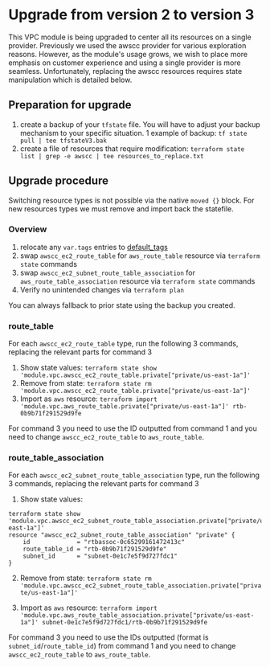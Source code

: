 # Upgrade from version 2 to version 3

This VPC module is being upgraded to center all its resources on a single provider. Previously we used the awscc provider for various exploration reasons. However, as the module's usage grows, we wish to place more emphasis on customer experience and using a single provider is more seamless. Unfortunately, replacing the awscc resources requires state manipulation which is detailed below.

## Preparation for upgrade

1. create a backup of your `tfstate` file. You will have to adjust your backup mechanism to your specific situation. 1 example of backup: `tf state pull | tee tfstateV3.bak`
1. create a file of resources that require modification: `terraform state list | grep -e awscc | tee resources_to_replace.txt`

## Upgrade procedure

Switching resource types is not possible via the native `moved {}` block. For new resources types we must remove and import back the statefile.

### Overview

1. relocate any `var.tags` entries to [default_tags](https://www.hashicorp.com/blog/default-tags-in-the-terraform-aws-provider)
1. swap `awscc_ec2_route_table` for `aws_route_table` resource via `terraform state` commands
1. swap `awscc_ec2_subnet_route_table_association` for `aws_route_table_association` resource via `terraform state` commands
1. Verify no unintended changes via `terraform plan`

You can always fallback to prior state using the backup you created.

### route_table

For each `awscc_ec2_route_table` type, run the following 3 commands, replacing the relevant parts for command 3

1. Show state values: `terraform state show 'module.vpc.awscc_ec2_route_table.private["private/us-east-1a"]'`
1. Remove from state: `terraform state rm 'module.vpc.awscc_ec2_route_table.private["private/us-east-1a"]'`
1. Import as `aws` resource: `terraform import 'module.vpc.aws_route_table.private["private/us-east-1a"]' rtb-0b9b71f291529d9fe`

For command 3 you need to use the ID outputted from command 1 and you need to change `awscc_ec2_route_table` to `aws_route_table`.

### route_table_association

For each `awscc_ec2_subnet_route_table_association` type, run the following 3 commands, replacing the relevant parts for command 3

1. Show state values:
```
terraform state show 'module.vpc.awscc_ec2_subnet_route_table_association.private["private/us-east-1a"]'
resource "awscc_ec2_subnet_route_table_association" "private" {
    id             = "rtbassoc-0c65299161472413c"
    route_table_id = "rtb-0b9b71f291529d9fe"
    subnet_id      = "subnet-0e1c7e5f9d727fdc1"
}
```
2. Remove from state: `terraform state rm 'module.vpc.awscc_ec2_subnet_route_table_association.private["private/us-east-1a"]'`

3. Import as `aws` resource: `terraform import 'module.vpc.aws_route_table_association.private["private/us-east-1a"]' subnet-0e1c7e5f9d727fdc1/rtb-0b9b71f291529d9fe`

For command 3 you need to use the IDs outputted (format is `subnet_id`/`route_table_id`) from command 1 and you need to change `awscc_ec2_route_table` to `aws_route_table`.

